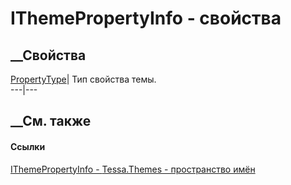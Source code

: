 # IThemePropertyInfo - свойства
##  __Свойства
[PropertyType](P_Tessa_Themes_IThemePropertyInfo_PropertyType.htm)|  Тип
свойства темы.  
---|---  
## __См. также
#### Ссылки
[IThemePropertyInfo - ](T_Tessa_Themes_IThemePropertyInfo.htm)
[Tessa.Themes - пространство имён](N_Tessa_Themes.htm)
